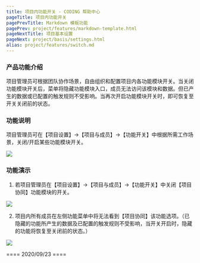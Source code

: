 ```yaml
---
title: 项目内功能开关 - CODING 帮助中心
pageTitle: 项目内功能开关
pagePrevTitle: Markdown 模板功能
pagePrev: project/features/markdown-template.html
pageNextTitle: 项目基本设置
pageNext: project/basis/settings.html
alias: project/features/switch.md
---
```


### 产品功能介绍

项目管理员可根据团队协作场景，自由组织和配置项目内各功能模块开关。当关闭功能模块开关后，菜单将隐藏功能模块入口，成员无法访问该模块和数据。但已产生的数据或已配置的触发规则不受影响。当再次开启功能模块开关时，即可恢复至开关关闭前的状态。

### 功能说明

项目管理员可在【项目设置】->【项目与成员】->【功能开关】中根据所需工作场景，关闭/开启某些功能模块开关。

![](https://help-assets.codehub.cn/enterprise/20191230153815.png)

### 功能演示

1.  若项目管理员在【项目设置】->【项目与成员】->【功能开关】中关闭【项目协同】功能模块的开关。

![](https://help-assets.codehub.cn/enterprise/20191230153929.png)

2.  项目内所有成员在左侧功能菜单中将无法看到【项目协同】该功能选项。（已隐藏的功能所产生的数据及已配置的触发规则不受影响，当开关开启时，隐藏的功能将恢复至关闭前的状态。）

![](https://help-assets.codehub.cn/enterprise/20191230154047.png)

==== 2020/09/23 ====
